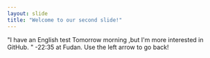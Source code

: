 ```yaml
---
layout: slide
title: "Welcome to our second slide!"
---
```

"I have an English test Tomorrow morning ,but I'm more interested in GitHub. " -22:35 at Fudan.
Use the left arrow to go back!
